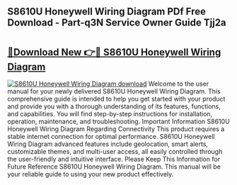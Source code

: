 ## S8610U Honeywell Wiring Diagram PDf Free Download - Part-q3N Service Owner Guide Tjj2a

# <h2><a href="http://dfksi6v.blite.top/?on=S8610U+Honeywell+Wiring+Diagram">🔗Download New 👉🔴 S8610U Honeywell Wiring Diagram</a></h2>

[![S8610U Honeywell Wiring Diagram download](https://i.imgur.com/lujVjoI.png)](http://dfksi6v.blite.top/?on=S8610U+Honeywell+Wiring+Diagram)
Welcome to the user manual for your newly delivered S8610U Honeywell Wiring Diagram. This comprehensive guide is intended to help you get started with your product and provide you with a thorough understanding of its features, functions, and capabilities. You will find step-by-step instructions for installation, operation, maintenance, and troubleshooting. Important Information S8610U Honeywell Wiring Diagram Regarding Connectivity This product requires a stable internet connection for optimal performance. S8610U Honeywell Wiring Diagram advanced features include geolocation, smart alerts, customizable themes, and multi-user access, all easily controlled through the user-friendly and intuitive interface. Please Keep This Information for Future Reference S8610U Honeywell Wiring Diagram. This manual will be your reliable guide to using your new product effectively.

